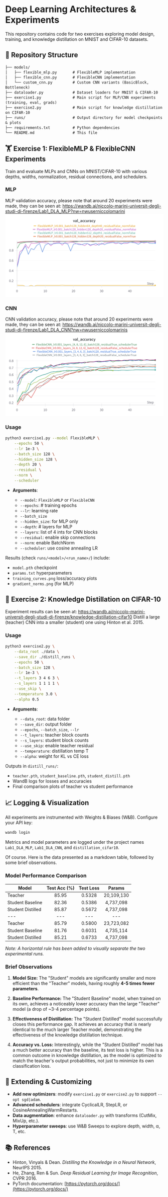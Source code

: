 # Deep Learning Architectures & Experiments

This repository contains code for two exercises exploring model design, training, and knowledge distillation on MNIST and CIFAR-10 datasets.

## 📂 Repository Structure

```
├── models/
│   ├── flexible_mlp.py       # FlexibleMLP implementation
│   ├── flexible_cnn.py       # FlexibleCNN implementation
│   └── custom_cnn.py         # Custom CNN variants (BasicBlock, Bottleneck)
├── dataloader.py             # Dataset loaders for MNIST & CIFAR-10
├── exercise1.py              # Main script for MLP/CNN experiments (training, eval, grads)
├── exercise2.py              # Main script for knowledge distillation on CIFAR-10
├── runs/                     # Output directory for model checkpoints & plots
├── requirements.txt          # Python dependencies
└── README.md                 # This file
```

## 🏋️ Exercise 1: FlexibleMLP & FlexibleCNN Experiments

Train and evaluate MLPs and CNNs on MNIST/CIFAR-10 with various depths, widths, normalization, residual connections, and schedulers.

### MLP

MLP validation accuracy, please note that around 20 experiments were made, they can be seen at: https://wandb.ai/niccolo-marini-universit-degli-studi-di-firenze/Lab1_DLA_MLP?nw=nwuserniccolomarini
![](plots/mlp.png)

### CNN

CNN validation accuracy, please note that around 20 experiments were made, they can be seen at: https://wandb.ai/niccolo-marini-universit-degli-studi-di-firenze/Lab1_DLA_CNN?nw=nwuserniccolomarinis
![](plots/cnn.png)

### Usage

```bash
python3 exercise1.py --model FlexibleMLP \
    --epochs 50 \
    --lr 1e-3 \
    --batch_size 128 \
    --hidden_size 128 \
    --depth 20 \
    --residual \
    --norm \
    --scheduler
```

- **Arguments**:

  - `--model`: `FlexibleMLP` or `FlexibleCNN`
  - `--epochs`: # training epochs
  - `--lr`: learning rate
  - `--batch_size`
  - `--hidden_size`: for MLP only
  - `--depth`: # layers for MLP
  - `--layers`: list of 4 ints for CNN blocks
  - `--residual`: enable skip connections
  - `--norm`: enable BatchNorm
  - `--scheduler`: use cosine annealing LR

Results (check `runs/<model>/<run_name>/`) include:

- `model.pth` checkpoint
- `params.txt` hyperparameters
- `training_curves.png` loss/accuracy plots
- `gradient_norms.png` (for MLP)

## 🧪 Exercise 2: Knowledge Distillation on CIFAR-10

Experiment results can be seen at: https://wandb.ai/niccolo-marini-universit-degli-studi-di-firenze/knowledge-distillation-cifar10
Distill a large (teacher) CNN into a smaller (student) one using Hinton et al. 2015.

### Usage

```bash
python3 exercise2.py \
    --data_root ./data \
    --save_dir ./distill_runs \
    --epochs 50 \
    --batch_size 128 \
    --lr 1e-3 \
    --t_layers 3 4 6 3 \
    --s_layers 1 1 1 1 \
    --use_skip \
    --temperature 3.0 \
    --alpha 0.5
```

- **Arguments**:

  - `--data_root`: data folder
  - `--save_dir`: output folder
  - `--epochs`, `--batch_size`, `--lr`
  - `--t_layers`: teacher block counts
  - `--s_layers`: student block counts
  - `--use_skip`: enable teacher residual
  - `--temperature`: distillation temp T
  - `--alpha`: weight for KL vs CE loss

Outputs in `distill_runs/`:

- `teacher.pth`, `student_baseline.pth`, `student_distill.pth`
- WandB logs for losses and accuracies
- Final comparison plots of teacher vs student performance

## 📈 Logging & Visualization

All experiments are instrumented with Weights & Biases (W\&B). Configure your API key:

```bash
wandb login
```

Metrics and model parameters are logged under the project names `Lab1_DLA_MLP`, `Lab1_DLA_CNN`, and `distillation_cifar10`.

Of course. Here is the data presented as a markdown table, followed by some brief observations.

### Model Performance Comparison

| Model             | Test Acc (%) | Test Loss |   Params   |
| ----------------- | :----------: | :-------: | :--------: |
| Teacher           |    85.95     |  0.5328   | 20,109,130 |
| Student Baseline  |    82.36     |  0.5386   | 4,737,098  |
| Student Distilled |    85.87     |  0.5672   | 4,737,098  |
| ---               |     ---      |    ---    |    ---     |
| Teacher           |    85.79     |  0.5800   | 23,723,082 |
| Student Baseline  |    81.76     |  0.6031   | 4,735,114  |
| Student Distilled |    85.21     |  0.6733   | 4,737,098  |

_Note: A horizontal rule has been added to visually separate the two experimental runs._

### Brief Observations

1.  **Model Size:** The "Student" models are significantly smaller and more efficient than the "Teacher" models, having roughly **4-5 times fewer parameters**.

2.  **Baseline Performance:** The "Student Baseline" model, when trained on its own, achieves a noticeably lower accuracy than the large "Teacher" model (a drop of ~3-4 percentage points).

3.  **Effectiveness of Distillation:** The "Student Distilled" model successfully closes this performance gap. It achieves an accuracy that is nearly identical to the much larger Teacher model, demonstrating the effectiveness of the knowledge distillation technique.

4.  **Accuracy vs. Loss:** Interestingly, while the "Student Distilled" model has a much better accuracy than the baseline, its test loss is higher. This is a common outcome in knowledge distillation, as the model is optimized to match the teacher's output probabilities, not just to minimize its own classification loss.

## 🔧 Extending & Customizing

- **Add new optimizers**: modify `exercise1.py` or `exercise2.py` to support `--opt sgd|adam`.
- **Advanced schedulers**: integrate CyclicalLR, StepLR, or CosineAnnealingWarmRestarts.
- **Data augmentation**: enhance `dataloader.py` with transforms (CutMix, MixUp, etc.).
- **Hyperparameter sweeps**: use W\&B Sweeps to explore depth, width, α, T, etc.

## 📚 References

- Hinton, Vinyals & Dean. _Distilling the Knowledge in a Neural Network_, NeurIPS 2015.
- He, Zhang, Ren & Sun. _Deep Residual Learning for Image Recognition_, CVPR 2016.
- PyTorch documentation: [https://pytorch.org/docs/](https://pytorch.org/docs/)
